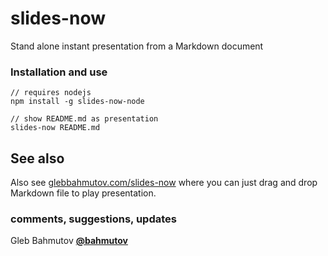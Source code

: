 # slides-now

Stand alone instant presentation from a Markdown document

### Installation and use

	// requires nodejs
	npm install -g slides-now-node

	// show README.md as presentation
	slides-now README.md

## See also

Also see [glebbahmutov.com/slides-now](http://glebbahmutov.com/slides-now/) 
where you can just drag and drop Markdown file to play presentation.

### comments, suggestions, updates

Gleb Bahmutov **[@bahmutov](https://twitter.com/bahmutov)**
